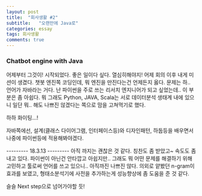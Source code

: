 ```yaml
---
layout: post
title:  "회사생활 #2"
subtitle:   "오랜만에 Java로"
categories: essay
tags: 회사생활
comments: true
---
```


### Chatbot engine with Java
어제부터 그것이! 시작되었다. 좋은 일이다 싶다. 열심히해야지! 어제 회의 이후 내게 미션이 생겼다. 챗봇 엔진쪽 코딩인데, 뭐 엔진을 만진다는건 언제든지 옳다. 문제는 하.. 언어가 자바라는 거다. 난 파이썬을 주로 쓰는 리서치 엔지니어가 되고 싶었는데.. 이 부분은 좀 아쉽다. 뭐 그래도 Python, JAVA, Scala는 서로 데이터분석 생태계 내에 있으니 일단 뭐.. 해도 나쁘진 않겠다는 쪽으로 맘을 고쳐먹기로 했다.

하하 화이팅...!

자바쪽에선, 설계(클래스 다이어그램, 인터페이스등)와 디자인패턴, 하둡등을 배우면서 나중에 파이썬등에 적용해봐야겠다.

--------- 18.3.13 ---------
아직 까지는 괜찮은 것 같다. 칭찬도 좀 받았고~ 속도도 좀 내고 있다. 파이썬이 아닌건 안타깝고 아쉽지만.. 그래도 뭐 어떤 문제를 해결하기 위해 고민하고 툴로써 언어를 쓰고 있으니.. 아직까진 나쁘진 않다. 의외로 얕봤던 n-gram이 효과를 보였고, 형태소분석기에 사전을 추가하는게 성능향상에 좀 도움을 준 것 같다.

슬슬 Next step으로 넘어가야할 듯!
